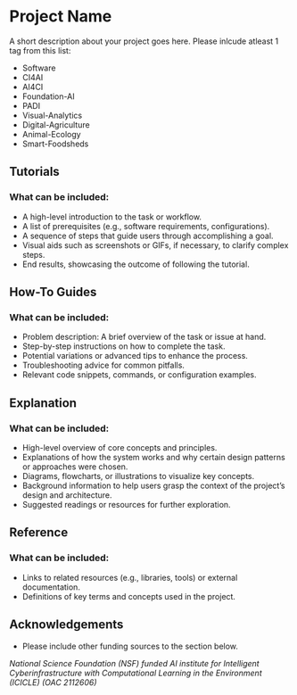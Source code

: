 
# Project Name

A short description about your project goes here.
Please inlcude atleast 1 tag from this list: 
- Software
- CI4AI
- AI4CI
- Foundation-AI
- PADI
- Visual-Analytics
- Digital-Agriculture
- Animal-Ecology
- Smart-Foodsheds

<div align="center">
  
<!-- ------ Add Link to licenses and build statuses if any ---------

[![Documentation Status](https://img.shields.io/badge/docs-latest-blue.svg)](link-to-any-other-docs)
[![Build Status](link-to-image)](link-to-status-passed) 
[![License](https://img.shields.io/badge/License-BSD%203--Clause-blue.svg)](https://opensource.org/licenses/BSD-3-Clause) -->

</div>



## **Tutorials**

### What can be included:
- A high-level introduction to the task or workflow.
- A list of prerequisites (e.g., software requirements, configurations).
- A sequence of steps that guide users through accomplishing a goal.
- Visual aids such as screenshots or GIFs, if necessary, to clarify complex steps.
- End results, showcasing the outcome of following the tutorial.



## **How-To Guides**

### What can be included:
- Problem description: A brief overview of the task or issue at hand.
- Step-by-step instructions on how to complete the task.
- Potential variations or advanced tips to enhance the process.
- Troubleshooting advice for common pitfalls.
- Relevant code snippets, commands, or configuration examples.



## **Explanation**

### What can be included:
- High-level overview of core concepts and principles.
- Explanations of how the system works and why certain design patterns or approaches were chosen.
- Diagrams, flowcharts, or illustrations to visualize key concepts.
- Background information to help users grasp the context of the project’s design and architecture.
- Suggested readings or resources for further exploration.



## **Reference**

### What can be included:
- Links to related resources (e.g., libraries, tools) or external documentation.
- Definitions of key terms and concepts used in the project.


## Acknowledgements
- Please include other funding sources to the section below.
   
*National Science Foundation (NSF) funded AI institute for Intelligent Cyberinfrastructure with Computational Learning in the Environment (ICICLE) (OAC 2112606)*
